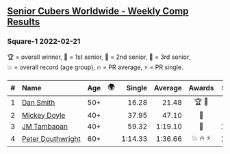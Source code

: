 <style>table {white-space: nowrap;}</style>
<link rel="stylesheet" type="text/css" href="/scw-comp/css/flags.css" />

## [Senior Cubers Worldwide - Weekly Comp Results](/scw-comp/results/)
### Square-1 2022-02-21

<span style="white-space: nowrap;">🏆 = overall winner</span>, <span style="white-space: nowrap;">🥇 = 1st senior</span>, <span style="white-space: nowrap;">🥈 = 2nd senior</span>, <span style="white-space: nowrap;">🥉 = 3rd senior</span>, <span style="white-space: nowrap;">💥 = overall record (age group)</span>, <span style="white-space: nowrap;">🔥 = PR average</span>, <span style="white-space: nowrap;">⚡ = PR single</span>.

| # | Name | Age | 🌍 | Single | Average | Awards | Solve 1 | Solve 2 | Solve 3 | Solve 4 | Solve 5 | Video |
| :--: | :-- | :--: | :--: | --: | --: | :--: | --: | --: | --: | --: | --: | :-- |
| 1 | [Dan Smith](../../persons/dan_smith/sq1.md) | 50+ | <i class="flag flag-US" /> | 16.28 | 21.48 | 🏆 🥇 | 23.82 | 24.63 | 16.28 | 18.47 | 22.15 | [Desktop](https://www.facebook.com/events/283377510532834/permalink/291635089707076) / [Mobile](https://m.facebook.com/events/283377510532834?view=permalink&id=291635089707076) |
| 2 | [Mickey Doyle](../../persons/mickey_doyle/sq1.md) | 40+ | <i class="flag flag-US" /> | 37.95 | 47.10 | 🥈 | 47.53 | 55.31 | 41.93 | 37.95 | 51.84 | [Desktop](https://www.facebook.com/events/283377510532834/permalink/290487816488470) / [Mobile](https://m.facebook.com/events/283377510532834?view=permalink&id=290487816488470) |
| 3 | [JM Tambaoan](../../persons/jm_tambaoan/sq1.md) | 40+ | <i class="flag flag-PH" /> | 59.32 | 1:19.10 | 🥉 | 1:20.40 | 59.32 | 1:20.73 | 1:16.16 | 1:29.20 | [Desktop](https://www.facebook.com/events/283377510532834/permalink/286452843558634) / [Mobile](https://m.facebook.com/events/283377510532834?view=permalink&id=286452843558634) |
| 4 | [Peter Douthwright](../../persons/peter_douthwright/sq1.md) | 60+ | <i class="flag flag-CA" /> | 1:14.33 | 1:36.66 | 💥 🔥 ⚡ | 1:57.34 | 1:26.52 | 1:14.33 | 1:26.12 | 1:57.43 | [Desktop](https://www.facebook.com/622712395/videos/pcb.2889603954518836/629951028075130) / [Mobile](https://m.facebook.com/622712395/videos/pcb.2889603954518836/629951028075130) |

<!-- Global site tag (gtag.js) - Google Analytics -->
<script async src="https://www.googletagmanager.com/gtag/js?id=UA-86348435-3"></script>
<script>window.dataLayer = window.dataLayer || []; function gtag() {dataLayer.push(arguments);} gtag('js', new Date()); gtag('config', 'UA-86348435-3');</script>
